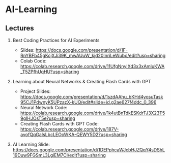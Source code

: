 # AI-Learning

## Lectures

1. Best Coding Practices for AI Experiments
   - Slides: https://docs.google.com/presentation/d/1F-RnYBFb45gKcjXJi39K_mwAUuW_kjd20InriLeWubo/edit?usp=sharing
   - Colab Code: https://colab.research.google.com/drive/11UfgNnyIXd3x3xAmluKWA_T5ZPfhUqHU?usp=sharing

2. Learning about Neural Networks & Creating Flash Cards with GPT

   - Project Slides: https://docs.google.com/presentation/d/1szdAAhu_bKHd4yosuTask95CJ1PdwnyK5UPzazX-kUQ/edit#slide=id.g2ae627f4ddc_0_396
   - Neural Network Code: https://colab.research.google.com/drive/1k4utBnTdkESKdrTJ3X23T59gIHJOsT5e?usp=sharing
   - Creating Flash Cards with GPT Code: https://colab.research.google.com/drive/187V-avofQqGaIsLbcLEOoWKA-QEWY5D2?usp=sharing
  
3. AI Learning Slide: https://docs.google.com/presentation/d/1DEPphcaWJcbHJZQqY4sDShL19Duw9FGSmL3LgiEM7CI/edit?usp=sharing
